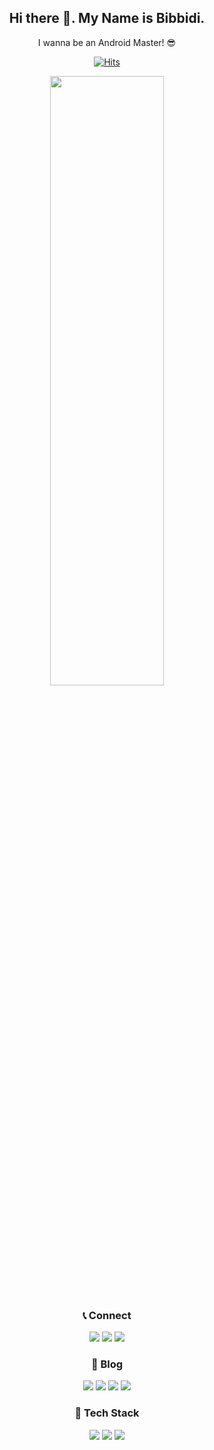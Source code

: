 <div align="center">

## Hi there 👋. My Name is Bibbidi.
I wanna be an Android Master! 😎

[![Hits](https://hits.seeyoufarm.com/api/count/incr/badge.svg?url=https%3A%2F%2Fgithub.com%2Ftnwlsgk1002&count_bg=%23C640FE&title_bg=%23555555&icon=&icon_color=%23E7E7E7&title=hits&edge_flat=false)](https://hits.seeyoufarm.com)

<div align="center">
	<img src="https://1.bp.blogspot.com/-muZ37921MsY/XR7xTGObEWI/AAAAAAAAHbA/PsUYjERda8ASXnhBnJrIaGP22VRlJQtNQCLcBGAs/s1600/f03d2079acd069dc76922d8bdf1b0684.gif" width="60%" height="50%"/>
</div>

### 📞 Connect
<div align="center">
	<a href="matilto:tnwlsgk1002@gmail.com"><img src="https://img.shields.io/badge/Gmail-EA4335?style=flat&logo=gmail&logoColor=white" /></a>
	<a href="https://www.instagram.com/_sjevie/"><img src="https://img.shields.io/badge/Instagram-E4405F?style=flat&logo=instagram&logoColor=white" /></a>
	<a href="https://www.linkedin.com/in/%EC%88%98%EC%A7%84-%EC%9D%B4-35bb57207/"><img src="https://img.shields.io/badge/LinkedIn-0A66C2?style=flat&logo=linkedin&logoColor=white" /></a>
</div>

### 📔 Blog
<div align="center">
	<a href="https://sjevie.tistory.com/"><img src="https://img.shields.io/badge/Tistory-FB413A?style=flat&logo=Tistory&logoColor=white" /></a>
	<a href="https://velog.io/@bibbidi1819"><img src="https://img.shields.io/badge/Velog-20C997?style=flat&logo=velog&logoColor=white" /></a>
	<a href="https://github.com/tnwlsgk1002/TIL"><img src="https://img.shields.io/badge/TIL-181717?style=flat&logo=github&logoColor=white" /></a>
  <a href="https://github.com/tnwlsgk1002/soojin-dev-wiki"><img src="https://img.shields.io/badge/Dev_Wiki-181717?style=flat&logo=github&logoColor=white" /></a>
</div>

### 🚀 Tech Stack
<div align="center">
	<img src="https://img.shields.io/badge/Kotlin-7F52FF?style=flat&logo=Kotlin&logoColor=white" />
	<img src="https://img.shields.io/badge/Android-3DDC84?style=flat&logo=Android&logoColor=white" />
	<img src="https://img.shields.io/badge/Python-3776AB?style=flat&logo=Python&logoColor=white" />
</div>

</div>
